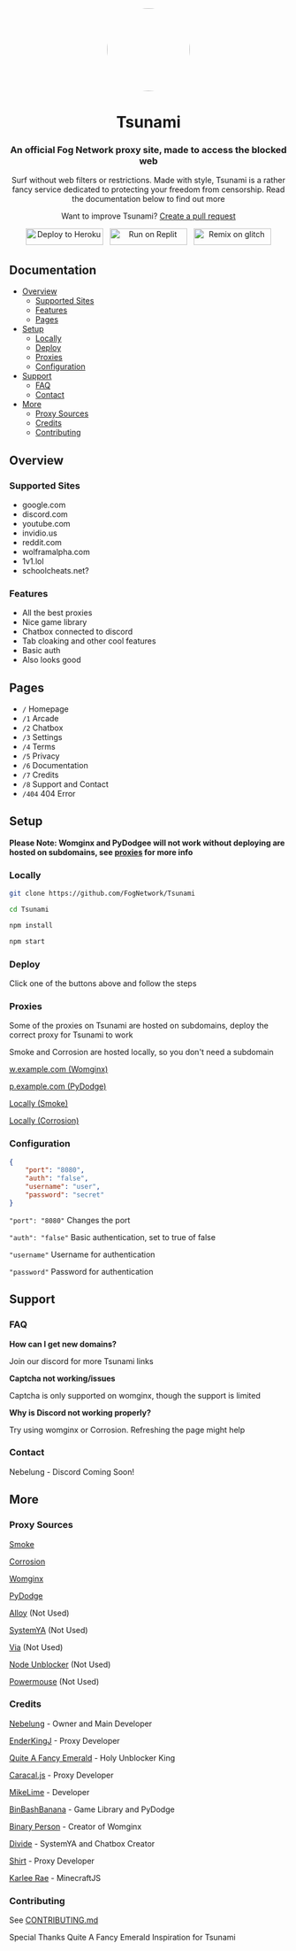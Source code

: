 <div align="center">

<kbd>
<img style="border-radius:50%" height="150px" src="https://raw.githubusercontent.com/FogNetwork/Tsunami/main/public/img/logo.svg">
</kbd>

<h1>Tsunami</h1>

<h3>An official Fog Network proxy site, made to access the blocked web</h3>

<p>Surf without web filters or restrictions. Made with style, Tsunami is a rather fancy service dedicated to protecting your freedom from censorship.
Read the documentation below to find out more</p>

<p>Want to improve Tsunami? <a href="https://github.com/FogNetwork/Tsunami/compare">Create a pull request</a></p>
  
<a href="https://heroku.com/deploy?template=https://github.com/FogNetwork/Tsunami" title="Deploy to Heroku"><img alt="Deploy to Heroku" src="https://github.com/FogNetwork/Tsunami/raw/main/deploy/heroku.svg" width="140" height="30"><img></a>
&nbsp;
<a href="https://repl.it/github/FogNetwork/Tsunami" title="Run on Replit"><img alt="Run on Replit" src="https://github.com/FogNetwork/Tsunami/raw/main/deploy/replit.svg" width="140" height="30"><img></a>
&nbsp;
<a href="https://glitch.com/edit/#!/import/github/FogNetwork/Tsunami" title="Remix on Glitch"><img alt="Remix on glitch" src="https://github.com/FogNetwork/Tsunami/raw/main/deploy/glitch.svg" width="140" height="30"><img></a>
</div>

## Documentation

- [Overview](#overview)
  - [Supported Sites](#supported-sites)
  - [Features](#features)
  - [Pages](#pages)
- [Setup](#setup)
  - [Locally](#locally)
  - [Deploy](#deploy)
  - [Proxies](#proxies)
  - [Configuration](#configuration)
- [Support](#support)
  - [FAQ](#faq)
  - [Contact](#contact)
- [More](#more)
  - [Proxy Sources](#proxy-sources)
  - [Credits](#credits)
  - [Contributing](#contributing)

## Overview

### Supported Sites

- google.com
- discord.com
- youtube.com
- invidio.us
- reddit.com
- wolframalpha.com
- 1v1.lol
- schoolcheats.net?

### Features

- All the best proxies
- Nice game library
- Chatbox connected to discord
- Tab cloaking and other cool features
- Basic auth
- Also looks good

## Pages

- `/` Homepage
- `/1` Arcade
- `/2` Chatbox
- `/3` Settings
- `/4` Terms
- `/5` Privacy
- `/6` Documentation
- `/7` Credits
- `/8` Support and Contact
- `/404` 404 Error

## Setup

**Please Note: Womginx and PyDodgee will not work without deploying are hosted on subdomains, see [proxies](#proxies) for more info**

### Locally

```sh
git clone https://github.com/FogNetwork/Tsunami

cd Tsunami

npm install

npm start
```

### Deploy

Click one of the buttons above and follow the steps

### Proxies

Some of the proxies on Tsunami are hosted on subdomains, deploy the correct proxy for Tsunami to work

Smoke and Corrosion are hosted locally, so you don't need a subdomain

[w.example.com (Womginx)](https://github.com/binary-person/womginx)

[p.example.com (PyDodge)](https://github.com/BinBashBanana/PyDodge)

[Locally (Smoke)](https://github.com/FogNetwork/Smoke)

[Locally (Corrosion)](https://github.com/titaniumnetwork-dev/Corrosion)

### Configuration

```json
{
    "port": "8080",
    "auth": "false",
    "username": "user",
    "password": "secret"
}
```

`"port": "8080"` Changes the port 

`"auth": "false"` Basic authentication, set to true of false

`"username"` Username for authentication

`"password"` Password for authentication

## Support

### FAQ

**How can I get new domains?**

Join our discord for more Tsunami links

**Captcha not working/issues**

Captcha is only supported on womginx, though the support is limited

**Why is Discord not working properly?**

Try using womginx or Corrosion. Refreshing the page might help

### Contact

Nebelung - Discord Coming Soon!

## More

### Proxy Sources

[Smoke](https://github.com/FogNetwork/Smoke)

[Corrosion](https://github.com/titaniumnetwork-dev/Corrosion)

[Womginx](https://github.com/binary-person/womginx)

[PyDodge](https://github.com/BinBashBanana/PyDodge)

[Alloy](https://github.com/titaniumnetwork-dev/alloy) (Not Used)

[SystemYA](https://github.com/sysce/proxy) (Not Used)

[Via](https://github.com/hypothesis/via) (Not Used)

[Node Unblocker](https://github.com/nfriedly/node-unblocker) (Not Used)

[Powermouse](https://github.com/titaniumnetwork-dev/powermouse) (Not Used)

### Credits

[Nebelung](https://github.com/Nebelung-Dev) - Owner and Main Developer

[EnderKingJ](https://github.com/EnderKingJ) - Proxy Developer

[Quite A Fancy Emerald](https://github.com/QuiteAFancyEmerald) - Holy Unblocker King

[Caracal.js](https://github.com/caracal-js) - Proxy Developer

[MikeLime](https://github.com/MikeLime-dev) - Developer

[BinBashBanana](https://github.com/BinBashBanana) - Game Library and PyDodge 

[Binary Person](https://github.com/binary-person) - Creator of Womginx

[Divide](https://github.com/vibedivide) - SystemYA and Chatbox Creator

[Shirt](https://github.com/shirt-dev) - Proxy Developer

[Karlee Rae](https://github.com/KarleeRae) - MinecraftJS

### Contributing

See [CONTRIBUTING.md](https://github.com/FogNetwork/Tsunami/blob/main/CONTRIBUTING.md)

Special Thanks Quite A Fancy Emerald Inspiration for Tsunami